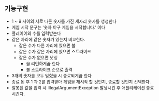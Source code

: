 ## 기능구현
* 1 ~ 9 사이의 서로 다른 숫자를 가진 세자리 숫자를 생성한다
* 게임 시작 문구는 '숫자 야구 게임을 시작합니다.' 이다
* 플레이어의 수를 입력받는다
* 같은 자리에 같은 숫자가 있는지 비교한다.
  * 같은 수가 다른 자리에 있으면 볼
  * 같은 수가 같은 자리에 있으면 스트라이크
  * 같은 수가 없으면 낫싱
    * 을 리턴하게끔 한다
    * 볼 스트라이크 순으로 출력
* 3개의 숫자를 모두 맞혔을 시 종료되게끔 한다
* 종료 된 후 1 과 2를 입력받아 게임을 재시작 할 것인지, 종료할 것인지 선택한다.
* 잘못된 값을 입력 시 IllegalArgumentException 발생시킨 후 애플리케이션 종료시킨다.